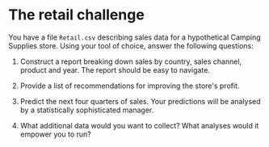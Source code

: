 # The retail challenge

You have a file `Retail.csv` describing sales data for a hypothetical Camping Supplies store.
Using your tool of choice, answer the following questions:

1. Construct a report breaking down sales by country, sales channel, product and year. The report should be easy to navigate.

2. Provide a list of recommendations for improving the store's profit.

3. Predict the next four quarters of sales. Your predictions will be analysed by a statistically sophisticated manager.

4. What additional data would you want to collect? What analyses would it empower you to run? 
